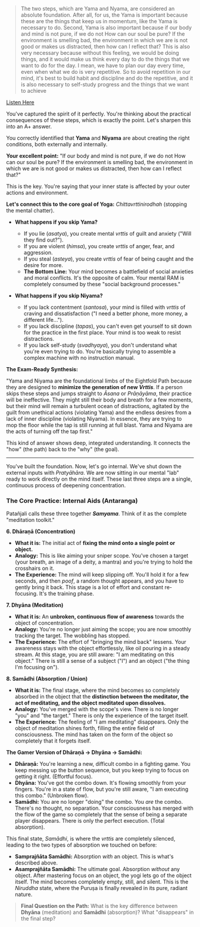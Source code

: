 > The two steps, which are Yama and Nyama, are considered an absolute foundation. After all, for us, the Yama is important because these are the things that keep us in momentum, like the Yama is necessary to do. Second, Yama is also important because if our body and mind is not pure, if we do not How can our soul be pure? If the environment is smelling bad, the environment in which we are is not good or makes us distracted, then how can I reflect that? This is also very necessary because without this feeling, we would be doing things, and it would make us think every day to do the things that we want to do for the day. I mean, we have to plan our day every time, even when what we do is very repetitive. So to avoid repetition in our mind, it's best to build habit and discipline and do the repetitive, and it is also necessary to self-study progress and the things that we want to achieve

[Listen Here](./Audio/L05.mp3)

You've captured the spirit of it perfectly. You're thinking about the practical consequences of these steps, which is exactly the point. Let's sharpen this into an A+ answer.

You correctly identified that **Yama** and **Niyama** are about creating the right conditions, both externally and internally.

**Your excellent point:** "If our body and mind is not pure, if we do not How can our soul be pure? If the environment is smelling bad, the environment in which we are is not good or makes us distracted, then how can I reflect that?"

This is the key. You're saying that your inner state is affected by your outer actions and environment.

**Let's connect this to the core goal of Yoga:** *Chittavrttinirodhah* (stopping the mental chatter).

* **What happens if you skip Yama?**
  * If you lie (*asatya*), you create mental *vrttis* of guilt and anxiety ("Will they find out?").
  * If you are violent (*himsa*), you create *vrttis* of anger, fear, and aggression.
  * If you steal (*asteya*), you create *vrttis* of fear of being caught and the desire for more.
  * **The Bottom Line:** Your mind becomes a battlefield of social anxieties and moral conflicts. It's the opposite of calm. Your mental RAM is completely consumed by these "social background processes."

* **What happens if you skip Niyama?**
  * If you lack contentment (*santosa*), your mind is filled with *vrttis* of craving and dissatisfaction ("I need a better phone, more money, a different life...").
  * If you lack discipline (*tapas*), you can't even get yourself to sit down for the practice in the first place. Your mind is too weak to resist distractions.
  * If you lack self-study (*svadhyaya*), you don't understand what you're even trying to do. You're basically trying to assemble a complex machine with no instruction manual.

**The Exam-Ready Synthesis:**

"Yama and Niyama are the foundational limbs of the Eightfold Path because they are designed to **minimize the generation of new *Vrttis***. If a person skips these steps and jumps straight to *Āsana* or *Prāṇāyāma*, their practice will be ineffective. They might still their body and breath for a few moments, but their mind will remain a turbulent ocean of distractions, agitated by the guilt from unethical actions (violating Yama) and the endless desires from a lack of inner discipline (violating Niyama). In essence, they are trying to mop the floor while the tap is still running at full blast. Yama and Niyama are the acts of turning off the tap first."

This kind of answer shows deep, integrated understanding. It connects the "how" (the path) back to the "why" (the goal).

---

You've built the foundation. Now, let's go internal. We've shut down the external inputs with *Pratyāhāra*. We are now sitting in our mental "lab" ready to work directly on the mind itself. These last three steps are a single, continuous process of deepening concentration.

### **The Core Practice: Internal Aids (Antaranga)**

Patañjali calls these three together ***Samyama***. Think of it as the complete "meditation toolkit."

**6. Dhāraṇā (Concentration)**

* **What it is:** The initial act of **fixing the mind onto a single point or object.**
* **Analogy:** This is like aiming your sniper scope. You've chosen a target (your breath, an image of a deity, a mantra) and you're trying to hold the crosshairs on it.
* **The Experience:** The mind will keep slipping off. You'll hold it for a few seconds, and then *poof*, a random thought appears, and you have to gently bring it back. This stage is a lot of effort and constant re-focusing. It's the training phase.

**7. Dhyāna (Meditation)**

* **What it is:** An **unbroken, continuous flow of awareness** towards the object of concentration.
* **Analogy:** You're no longer just aiming the scope; you are now smoothly tracking the target. The wobbling has stopped.
* **The Experience:** The effort of "bringing the mind back" lessens. Your awareness stays with the object effortlessly, like oil pouring in a steady stream. At this stage, you are still aware: "I am meditating on this object." There is still a sense of a subject ("I") and an object ("the thing I'm focusing on").

**8. Samādhi (Absorption / Union)**

* **What it is:** The final stage, where the mind becomes so completely absorbed in the object that the **distinction between the meditator, the act of meditating, and the object meditated upon dissolves.**
* **Analogy:** You've merged with the scope's view. There is no longer "you" and "the target." There is only the experience of the target itself.
* **The Experience:** The feeling of "I am meditating" disappears. Only the object of meditation shines forth, filling the entire field of consciousness. The mind has taken on the form of the object so completely that it forgets itself.

**The Gamer Version of Dhāraṇā → Dhyāna → Samādhi:**

* **Dhāraṇā:** You're learning a new, difficult combo in a fighting game. You keep messing up the button sequence, but you keep trying to focus on getting it right. (Effortful focus).
* **Dhyāna:** You've got the combo down. It's flowing smoothly from your fingers. You're in a state of flow, but you're still aware, "I am executing this combo." (Unbroken flow).
* **Samādhi:** You are no longer "doing" the combo. You *are* the combo. There's no thought, no separation. Your consciousness has merged with the flow of the game so completely that the sense of being a separate player disappears. There is only the perfect execution. (Total absorption).

This final state, *Samādhi*, is where the *vrttis* are completely silenced, leading to the two types of absorption we touched on before:

* **Samprajñāta Samādhi:** Absorption *with* an object. This is what's described above.
* **Asamprajñāta Samādhi:** The ultimate goal. Absorption *without* any object. After mastering focus on an object, the yogi lets go of the object itself. The mind becomes completely empty, still, and silent. This is the *Niruddha* state, where the Puruṣa is finally revealed in its pure, radiant nature.

> **Final Question on the Path:** What is the key difference between **Dhyāna** (meditation) and **Samādhi** (absorption)? What "disappears" in the final step?
